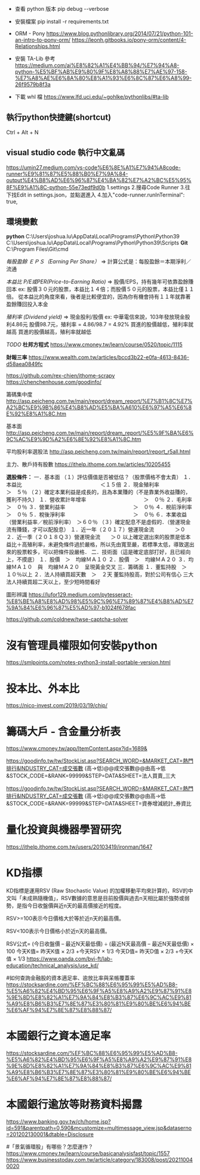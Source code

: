 - 查看 python 版本
  pip debug --verbose

- 安裝檔案
pip install -r requirements.txt

* ORM - Pony
  https://www.blog.pythonlibrary.org/2014/07/21/python-101-an-intro-to-pony-orm/
  https://leonh.gitbooks.io/pony-orm/content/4-Relationships.html

* 安裝 TA-Lib 參考
  https://medium.com/ai%E8%82%A1%E4%BB%94/%E7%94%A8-python-%E5%BF%AB%E9%80%9F%E8%A8%88%E7%AE%97-158-%E7%A8%AE%E6%8A%80%E8%A1%93%E6%8C%87%E6%A8%99-26f9579b8f3a
* 下載 whl 檔
  https://www.lfd.uci.edu/~gohlke/pythonlibs/#ta-lib



## 執行python快捷鍵(shortcut)
Ctrl + Alt + N

## visual studio code 執行中文亂碼
https://umin27.medium.com/vs-code%E6%8E%A1%E7%94%A8code-runner%E9%81%87%E5%88%B0%E7%9A%84-output%E4%B8%AD%E6%96%87%E4%BA%82%E7%A2%BC%E5%95%8F%E9%A1%8C-python-55e73edf9d0b
1.settings
2.搜尋Code Runner
3.往下找Edit in settings.json，並點選進入
4.加入"code-runner.runInTerminal": true,


## 環境變數
**python**
C:\Users\joshua.lu\AppData\Local\Programs\Python\Python39\
C:\Users\joshua.lu\AppData\Local\Programs\Python\Python39\Scripts
**Git**
C:\Program Files\Git\cmd

*每股盈餘 ＥＰＳ（Earning Per Share）*
=> 計算公式是：每股盈餘＝本期淨利／流通

*本益比 P/E或PER(Price-to-Earning Ratio)*
=> 股價/EPS，持有幾年可依靠盈餘賺回本
ex: 股價３０元的股票，本益比１４倍；而股價５０元的股票，本益比僅１１倍。
     從本益比的角度來看，後者是比較便宜的，因為你有機會持有１１年就靠著盈餘賺回投入本金

*殖利率 (Dividend yield)*
=> 現金股利/股價
ex: 中華電信來說，103年發放現金股利4.86元 股價98.7元，殖利率 = 4.86/98.7 = 4.92%
買進的股價越低，殖利率就越高
買進的股價越高，殖利率就越低



*TODO*
**杜邦方程式**
https://www.cmoney.tw/learn/course/0520/topic/1115

**財報三率**
https://www.wealth.com.tw/articles/bccd3b22-e0fa-4613-8436-d58aea0849fc

https://github.com/rex-chien/ithome-scrapy
https://chenchenhouse.com/goodinfo/

籌碼集中度
http://asp.peicheng.com.tw/main/report/dream_report/%E7%B1%8C%E7%A2%BC%E9%9B%86%E4%B8%AD%E5%BA%A610%E6%97%A5%E6%8E%92%E8%A1%8C.htm

基本面
http://asp.peicheng.com.tw/main/report/dream_report/%E5%9F%BA%E6%9C%AC%E9%9D%A2%E6%8E%92%E8%A1%8C.htm

平均股利率選股法
http://asp.peicheng.com.tw/main/report/report_r5all.html

主力、散戶持有股數
https://ithelp.ithome.com.tw/articles/10205455

**選股條件：**
一．基本面
    （１）評估價值是否被低估？（股票價格不會太貴）
        １．本益比　　　　　　　　　　　　　　　＜１５倍
        ２．現金殖利率　　　　　　　　　　　　　＞　５％
    （２）確定本業利益是成長的，且為本業賺的（不是靠業外收益賺的，獲利不持久）
        １．營收累計年增率　　　　　　　　　　　＞　０％
        ２．毛利率　　　　　　　　　　　　　　　＞　０％
        ３．營業利益率　　　　　　　　　　　　　＞　０％
        ４．稅前淨利率　　　　　　　　　　　　　＞　０％
        ５．稅後淨利率　　　　　　　　　　　　　＞　０％
        ６．本業收益（營業利益率／稅前淨利率）　＞６０％
    （３）確定配息不是虛假的．（營運現金流有賺錢，才可以配股息）
        １．近一年（２０１７）營運現金流　　　　＞０
        ２．近一季（２０１８Ｑ３）營運現金流　　＞０
    以上確定選出來的股票是低本益比＋高殖利率，未避免條件過於嚴格，所以先由寬至嚴，若標準太低，導致選出來的股票較多，可以把條件設嚴格．
二．技術面（這是確定底部打好，且已經向上，不摸底）
    １．股價　＞　均線ＭＡ１０
    ２．股價　＞　均線ＭＡ２０
    ３．均線ＭＡ１０　與　均線ＭＡ２０　呈現黃金交叉
三．籌碼面
    １．董監持股　＞　１０％以上
    ２．法人持續買超天數　＞　２天
    董監持股高，對於公司有信心
    三大法人持續買超二天以上，至少短時間看好

圖形辨識
https://lufor129.medium.com/pytesseract-%E8%BE%A8%E8%AD%98%E5%9C%96%E7%89%87%E4%B8%AD%E7%9A%84%E6%96%87%E5%AD%97-b1024f678fac


https://github.com/coldnew/twse-captcha-solver


# 沒有管理員權限如何安裝python
https://smlpoints.com/notes-python3-install-portable-version.html

# 投本比、外本比
https://nico-invest.com/2019/03/19/chip/

# 籌碼大戶 - 含金量分析表
https://www.cmoney.tw/app/ItemContent.aspx?id=1689&

https://goodinfo.tw/tw/StockList.asp?SEARCH_WORD=&MARKET_CAT=熱門排行&INDUSTRY_CAT=成交張數 (高→低)@@成交張數@@由高→低&STOCK_CODE=&RANK=99999&STEP=DATA&SHEET=法人買賣_三大

https://goodinfo.tw/tw/StockList.asp?SEARCH_WORD=&MARKET_CAT=熱門排行&INDUSTRY_CAT=成交張數 (高→低)@@成交張數@@由高→低&STOCK_CODE=&RANK=99999&STEP=DATA&SHEET=資券增減統計_券資比


# 量化投資與機器學習研究
https://ithelp.ithome.com.tw/users/20103419/ironman/1647

# KD指標
KD指標是運用RSV (Raw Stochastic Value) 的加權移動平均來計算的，RSV的中文叫「未成熟隨機值」，RSV數據的意思是目前股價與過去n天相比屬於強勢或弱勢，是指今日收盤價與近n天的最高價接近的程度。

RSV>=100表示今日價格大於等於近n天的最高價。

RSV<100表示今日價格小於近n天的最高價。

RSV公式= (今日收盤價 – 最近N天最低價) ÷ (最近N天最高價 – 最近N天最低價) × 100
今天K值= 昨天K值 × 2/3 +今天RSV × 1/3
今天D值= 昨天D值 × 2/3 +今天K值 × 1/3
https://www.oanda.com/bvi-ft/lab-education/technical_analysis/use_kd/


#如何查詢金融股的資本適足率、逾放比率與呆帳覆蓋率
https://stocksardine.com/%EF%BC%88%E6%95%99%E5%AD%B8-%E5%A6%82%E4%BD%95%E6%9F%A5%E8%A9%A2%E9%87%91%E8%9E%8D%E8%82%A1%E7%9A%84%E8%B3%87%E6%9C%AC%E9%81%A9%E8%B6%B3%E7%8E%87%E3%80%81%E9%80%BE%E6%94%BE%E6%AF%94%E7%8E%87%E8%88%87/

# 本國銀行之資本適足率
https://stocksardine.com/%EF%BC%88%E6%95%99%E5%AD%B8-%E5%A6%82%E4%BD%95%E6%9F%A5%E8%A9%A2%E9%87%91%E8%9E%8D%E8%82%A1%E7%9A%84%E8%B3%87%E6%9C%AC%E9%81%A9%E8%B6%B3%E7%8E%87%E3%80%81%E9%80%BE%E6%94%BE%E6%AF%94%E7%8E%87%E8%88%87/

# 本國銀行逾放等財務資料揭露
https://www.banking.gov.tw/ch/home.jsp?id=591&parentpath=0,590&mcustomize=multimessage_view.jsp&dataserno=201202130001&dtable=Disclosure

#「景氣循環股」有哪些？怎麼運作？
https://www.cmoney.tw/learn/course/basicanalysisfast/topic/1557
https://www.businesstoday.com.tw/article/category/183008/post/202110040020